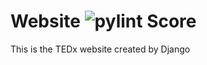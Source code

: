 # Website ![pylint Score](https://mperlet.github.io/pybadge/badges/9.59.svg)
This is the TEDx website created by Django
